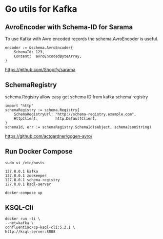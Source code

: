 # Go utils for Kafka

## AvroEncoder with Schema-ID for Sarama

To use Kafka with Avro encoded records the schema.AvroEncoder is useful.

```
encoder := &schema.AvroEncoder{
	SchemaId: 123,
	Content:  avroEncodedByteArray,
}
```
https://github.com/Shopify/sarama 

## SchemaRegistry

schema.Registry allow easy get schema ID from kafka schema registry

```
import "http"
schemaRegistry := schema.Registry{
	SchemaRegistryUrl: "http://schema-registry.example.com",
	HttpClient:        http.DefaultClient,
}
schemaId, err := schemaRegistry.SchemaId(subject, schemaJsonString)
```

https://github.com/actgardner/gogen-avro/

## Run Docker Compose

`sudo vi /etc/hosts`

```
127.0.0.1 kafka
127.0.0.1 zookeeper
127.0.0.1 schema-registry
127.0.0.1 ksql-server
```

```
docker-compose up
```

## KSQL-Cli

```
docker run -ti \
--net=kafka \
confluentinc/cp-ksql-cli:5.2.1 \
http://ksql-server:8088
```
